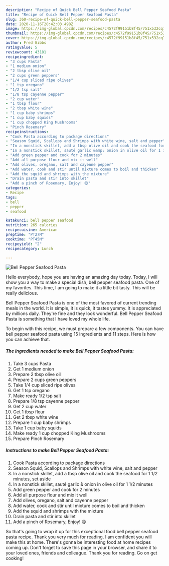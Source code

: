 ```yaml
---
description: "Recipe of Quick Bell Pepper Seafood Pasta"
title: "Recipe of Quick Bell Pepper Seafood Pasta"
slug: 360-recipe-of-quick-bell-pepper-seafood-pasta
date: 2020-11-16T20:42:03.498Z
image: https://img-global.cpcdn.com/recipes/c4572f99151b8f45/751x532cq70/bell-pepper-seafood-pasta-recipe-main-photo.jpg
thumbnail: https://img-global.cpcdn.com/recipes/c4572f99151b8f45/751x532cq70/bell-pepper-seafood-pasta-recipe-main-photo.jpg
cover: https://img-global.cpcdn.com/recipes/c4572f99151b8f45/751x532cq70/bell-pepper-seafood-pasta-recipe-main-photo.jpg
author: Fred Gibbs
ratingvalue: 5
reviewcount: 43181
recipeingredient:
- "3 cups Pasta"
- "1 medium onion"
- "2 tbsp olive oil"
- "2 cups green peppers"
- "1/4 cup sliced ripe olives"
- "1 tsp oregano"
- "1/2 tsp salt"
- "1/8 tsp cayenne pepper"
- "2 cup water"
- "1 tbsp flour"
- "2 tbsp white wine"
- "1 cup baby shrimps"
- "1 cup baby squids"
- "1 cup chopped King Mushrooms"
- "Pinch Rosemary"
recipeinstructions:
- "Cook Pasta according to package directions"
- "Season Squid, Scallops and Shrimps with white wine, salt and pepper"
- "In a nonstick skillet, add a tbsp olive oil and cook the seafood for 1 1/2 minutes, set aside"
- "In a nonstick skillet, sauté garlic &amp; onion in olive oil for 1 1/2 minutes"
- "Add green pepper and cook for 2 minutes"
- "Add all purpose flour and mix it well"
- "Add olives, oregano, salt and cayenne pepper"
- "Add water, cook and stir until mixture comes to boil and thicken"
- "Add the squid and shrimps with the mixture"
- "Drain pasta and stir into skillet"
- "Add a pinch of Rosemary, Enjoy! 😋"
categories:
- Recipe
tags:
- bell
- pepper
- seafood

katakunci: bell pepper seafood 
nutrition: 265 calories
recipecuisine: American
preptime: "PT27M"
cooktime: "PT45M"
recipeyield: "2"
recipecategory: Lunch

---
```



![Bell Pepper Seafood Pasta](https://img-global.cpcdn.com/recipes/c4572f99151b8f45/751x532cq70/bell-pepper-seafood-pasta-recipe-main-photo.jpg)

Hello everybody, hope you are having an amazing day today. Today, I will show you a way to make a special dish, bell pepper seafood pasta. One of my favorites. This time, I am going to make it a little bit tasty. This will be really delicious.



Bell Pepper Seafood Pasta is one of the most favored of current trending meals in the world. It is simple, it is quick, it tastes yummy. It is appreciated by millions daily. They're fine and they look wonderful. Bell Pepper Seafood Pasta is something that I have loved my whole life.


To begin with this recipe, we must prepare a few components. You can have bell pepper seafood pasta using 15 ingredients and 11 steps. Here is how you can achieve that.

<!--inarticleads1-->

##### The ingredients needed to make Bell Pepper Seafood Pasta:

1. Take 3 cups Pasta
1. Get 1 medium onion
1. Prepare 2 tbsp olive oil
1. Prepare 2 cups green peppers
1. Take 1/4 cup sliced ripe olives
1. Get 1 tsp oregano
1. Make ready 1/2 tsp salt
1. Prepare 1/8 tsp cayenne pepper
1. Get 2 cup water
1. Get 1 tbsp flour
1. Get 2 tbsp white wine
1. Prepare 1 cup baby shrimps
1. Take 1 cup baby squids
1. Make ready 1 cup chopped King Mushrooms
1. Prepare Pinch Rosemary




<!--inarticleads2-->

##### Instructions to make Bell Pepper Seafood Pasta:

1. Cook Pasta according to package directions
1. Season Squid, Scallops and Shrimps with white wine, salt and pepper
1. In a nonstick skillet, add a tbsp olive oil and cook the seafood for 1 1/2 minutes, set aside
1. In a nonstick skillet, sauté garlic &amp; onion in olive oil for 1 1/2 minutes
1. Add green pepper and cook for 2 minutes
1. Add all purpose flour and mix it well
1. Add olives, oregano, salt and cayenne pepper
1. Add water, cook and stir until mixture comes to boil and thicken
1. Add the squid and shrimps with the mixture
1. Drain pasta and stir into skillet
1. Add a pinch of Rosemary, Enjoy! 😋




So that's going to wrap it up for this exceptional food bell pepper seafood pasta recipe. Thank you very much for reading. I am confident you will make this at home. There's gonna be interesting food at home recipes coming up. Don't forget to save this page in your browser, and share it to your loved ones, friends and colleague. Thank you for reading. Go on get cooking!
